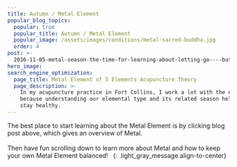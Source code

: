 ```yaml
---
title: Autumn / Metal Element
popular_blog_topics:
  popular: true
  popular_title: Autumn / Metal Element
  popular_image: /assets/images/conditions/metal-sacred-buddha.jpg
  order: 4
post: >-
  2016-11-05-metal-season-the-time-for-learning-about-letting-go----but-that-whats-of-value-remains
hero_image:
search_engine_optimization:
  page_title: Metal Element of 5 Elements Acupuncture Theory
  page_description: >-
    In my acupuncture practice in Fort Collins, I work a lot with the elements
    because understanding our elemental type and its related season helps us
    stay healthy.
---
```


The best place to start learning about the Metal Element is by clicking blog post above, which gives an overview of Metal.<br><br>Then have fun scrolling down to learn more about Metal and how to keep your own Metal Element balanced! &nbsp;
{: .light_gray_message.align-to-center}